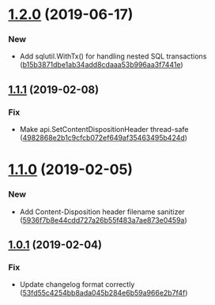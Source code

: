 # [1.2.0](https://github.com/puppetlabs/insights-stdlib/compare/v1.1.1...v1.2.0) (2019-06-17)


### New

* Add sqlutil.WithTx() for handling nested SQL transactions ([b15b3871dbe1ab34add8cdaaa53b996aa3f7441e](https://github.com/puppetlabs/insights-stdlib/commit/b15b3871dbe1ab34add8cdaaa53b996aa3f7441e))

## [1.1.1](https://github.com/puppetlabs/insights-stdlib/compare/v1.1.0...v1.1.1) (2019-02-08)


### Fix

* Make api.SetContentDispositionHeader thread-safe ([4982868e2b1c9cfcb072ef649af35463495b424d](https://github.com/puppetlabs/insights-stdlib/commit/4982868e2b1c9cfcb072ef649af35463495b424d))

# [1.1.0](https://github.com/puppetlabs/insights-stdlib/compare/v1.0.1...v1.1.0) (2019-02-05)


### New

* Add Content-Disposition header filename sanitizer ([5936f7b8e44cdd727a26b55f483a7ae873e0459a](https://github.com/puppetlabs/insights-stdlib/commit/5936f7b8e44cdd727a26b55f483a7ae873e0459a))

## [1.0.1](https://github.com/puppetlabs/insights-stdlib/compare/v1.0.0...v1.0.1) (2019-02-04)


### Fix

* Update changelog format correctly ([53fd55c4254bb8ada045b284e6b59a966e2b7f4f](https://github.com/puppetlabs/insights-stdlib/commit/53fd55c4254bb8ada045b284e6b59a966e2b7f4f))
